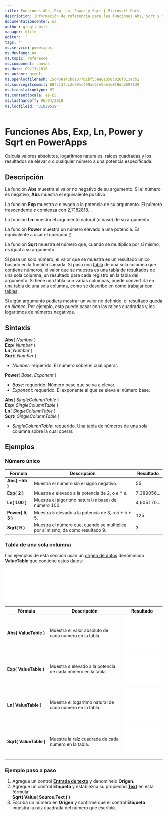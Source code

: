 ```yaml
---
title: Funciones Abs, Exp, Ln, Power y Sqrt | Microsoft Docs
description: Información de referencia para las funciones Abs, Sqrt y otras en PowerApps, incluidos ejemplos y sintaxis
documentationcenter: na
author: gregli-msft
manager: kfile
editor: ''
tags: ''
ms.service: powerapps
ms.devlang: na
ms.topic: reference
ms.component: canvas
ms.date: 09/13/2016
ms.author: gregli
ms.openlocfilehash: 15d458142bc1077b1bf55ae6e358c826f813ecb2
ms.sourcegitcommit: 68fc13fdc2c991c499ad6fe9ae1e0f8dab597139
ms.translationtype: HT
ms.contentlocale: es-ES
ms.lasthandoff: 06/04/2018
ms.locfileid: "31829519"
---
```

# <a name="abs-exp-ln-power-and-sqrt-functions-in-powerapps"></a>Funciones Abs, Exp, Ln, Power y Sqrt en PowerApps
Calcula valores absolutos, logaritmos naturales, raíces cuadradas y los resultados de elevar *e* o cualquier número a una potencia especificada.

## <a name="description"></a>Descripción
La función **Abs** muestra el valor no negativo de su argumento. Si el número es negativo, **Abs** muestra el equivalente positivo.

La función **Exp** muestra *e* elevado a la potencia de su argumento.  El número trascendente *e* comienza con 2,7182818...

La función **Ln** muestra el argumento natural (*e* base) de su argumento.

La función **Power** muestra un número elevado a una potencia.  Es equivalente a usar el operador [**^**](operators.md).

La función **Sqrt** muestra el número que, cuando se multiplica por sí mismo, es igual a su argumento.

Si pasa un solo número, el valor que se muestra es un resultado único basado en la función llamada.  Si pasa una [tabla](../working-with-tables.md) de una sola columna que contiene números, el valor que se muestra es una tabla de resultados de una sola columna, un resultado para cada registro en la tabla del argumento. Si tiene una tabla con varias columnas, puede convertirla en una tabla de una sola columna, como se describe en cómo [trabajar con tablas](../working-with-tables.md).  

Si algún argumento pudiera mostrar un valor no definido, el resultado queda en *blanco*.  Por ejemplo, esto puede pasar con las raíces cuadradas y los logaritmos de números negativos.

## <a name="syntax"></a>Sintaxis
**Abs**( *Number* )<br>**Exp**( *Number* )<br>**Ln**( *Number* )<br>**Sqrt**( *Number* )

* *Number*: requerido. El número sobre el cual operar.

**Power**( *Base*, *Exponent* )

* *Base*: requerido. Número base que se va a elevar.
* *Exponent*: requerido. El exponente al que se eleva el número base.

**Abs**( *SingleColumnTable* )<br>**Exp**( *SingleColumnTable* )<br>**Ln**( *SingleColumnTable* )<br>**Sqrt**( *SingleColumnTable* )

* *SingleColumnTable*: requerido. Una tabla de números de una sola columna sobre la cual operar.

## <a name="examples"></a>Ejemplos
### <a name="single-number"></a>Número único
| Fórmula | Descripción | Resultado |
| --- | --- | --- |
| **Abs( -55 )** |Muestra el número sin el signo negativo. |55 |
| **Exp( 2 )** |Muestra *e* elevado a la potencia de 2, o *e* \* *e*. |7,389056... |
| **Ln( 100 )** |Muestra el algoritmo natural (*e* base) del número 100. |4,605170... |
| **Power( 5, 3 )** |Muestra 5 elevado a la potencia de 3, o 5 \* 5 \* 5. |125 |
| **Sqrt( 9 )** |Muestra el número que, cuando se multiplica por sí mismo, da como resultado 9. |3 |

### <a name="single-column-table"></a>Tabla de una sola columna
Los ejemplos de esta sección usan un [origen de datos](../working-with-data-sources.md) denominado **ValueTable** que contiene estos datos:

![](media/function-numericals/values.png)

| Fórmula | Descripción | Resultado |
| --- | --- | --- |
| **Abs(&nbsp;ValueTable&nbsp;)** |Muestra el valor absoluto de cada número en la tabla. |<style> img { max-width: none } </style> ![](media/function-numericals/values-abs.png) |
| **Exp(&nbsp;ValueTable&nbsp;)** |Muestra *e* elevado a la potencia de cada número en la tabla. |<style> img { max-width: none } </style> ![](media/function-numericals/values-exp.png) |
| **Ln(&nbsp;ValueTable&nbsp;)** |Muestra el logaritmo natural de cada número en la tabla. |<style> img { max-width: none } </style> ![](media/function-numericals/values-ln.png) |
| **Sqrt(&nbsp;ValueTable&nbsp;)** |Muestra la raíz cuadrada de cada número en la tabla. |![](media/function-numericals/values-sqrt.png) |

### <a name="step-by-step-example"></a>Ejemplo paso a paso
1. Agregue un control **[Entrada de texto](../controls/control-text-input.md)** y denomínelo **Origen**.
2. Agregue un control **Etiqueta** y establezca su propiedad **[Text](../controls/properties-core.md)** en esta fórmula:
   <br>
   **Sqrt( Value( Source.Text ) )**
3. Escriba un número en **Origen** y confirme que el control **Etiqueta** muestra la raíz cuadrada del número que escribió.


